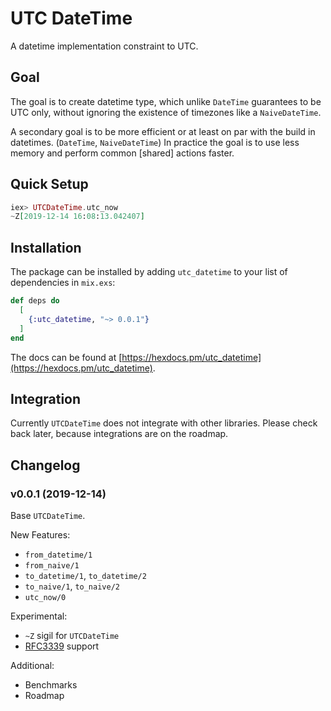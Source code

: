 # UTC DateTime

A datetime implementation constraint to UTC.


## Goal

The goal is to create datetime type, which unlike `DateTime` guarantees to be
UTC only, without ignoring the existence of timezones like a `NaiveDateTime`.

A secondary goal is to be more efficient or at least on par with
the build in datetimes. (`DateTime`, `NaiveDateTime`)
In practice the goal is to use less memory and
perform common [shared] actions faster.


## Quick Setup

```elixir
iex> UTCDateTime.utc_now
~Z[2019-12-14 16:08:13.042407]
```


## Installation

The package can be installed
by adding `utc_datetime` to your list of dependencies in `mix.exs`:

```elixir
def deps do
  [
    {:utc_datetime, "~> 0.0.1"}
  ]
end
```

The docs can be found at [https://hexdocs.pm/utc_datetime](https://hexdocs.pm/utc_datetime).


## Integration

Currently `UTCDateTime` does not integrate with other libraries.
Please check back later, because integrations are on the roadmap.


## Changelog

### v0.0.1 (2019-12-14)

Base `UTCDateTime`.

New Features:
- `from_datetime/1`
- `from_naive/1`
- `to_datetime/1`, `to_datetime/2`
- `to_naive/1`, `to_naive/2`
- `utc_now/0`

Experimental:
- `~Z` sigil for `UTCDateTime`
- [RFC3339](https://tools.ietf.org/html/rfc3339) support

Additional:
- Benchmarks
- Roadmap
